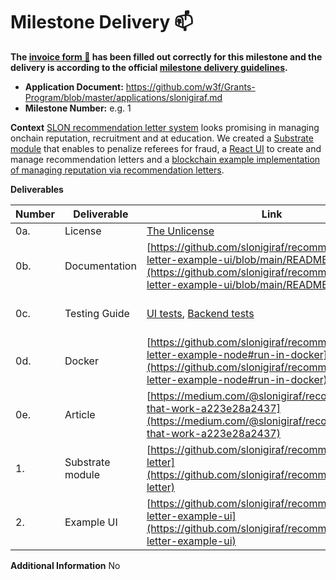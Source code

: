 # Milestone Delivery :mailbox:

**The [invoice form :pencil:](https://docs.google.com/forms/d/e/1FAIpQLSfmNYaoCgrxyhzgoKQ0ynQvnNRoTmgApz9NrMp-hd8mhIiO0A/viewform) has been filled out correctly for this milestone and the delivery is according to the official [milestone delivery guidelines](https://github.com/w3f/Grants-Program/blob/master/docs/milestone-deliverables-guidelines.md).**  

* **Application Document:** https://github.com/w3f/Grants-Program/blob/master/applications/slonigiraf.md
* **Milestone Number:** e.g. 1

**Context**
[SLON recommendation letter system](https://medium.com/@slonigiraf/recommendations-that-work-a223e28a2437) looks promising in managing onchain reputation, recruitment and at education. We created a [Substrate module](https://github.com/slonigiraf/recommendation-letter) that enables to penalize referees for fraud, a [React UI](https://github.com/slonigiraf/recommendation-letter-example-ui) to create and manage recommendation letters and a [blockchain example implementation of managing reputation via recommendation letters](https://github.com/slonigiraf/recommendation-letter-example-node).

**Deliverables**

| Number | Deliverable | Link | Notes |
| ------------- | ------------- | ------------- |------------- |
| 0a. | License | [The Unlicense](https://github.com/slonigiraf/recommendation-letter/blob/main/LICENSE) |  | 
| 0b.  | Documentation | [https://github.com/slonigiraf/recommendation-letter-example-ui/blob/main/README.md](https://github.com/slonigiraf/recommendation-letter-example-ui/blob/main/README.md) | A basic tutorial that explains how a user can spin up a node and send transactions, both for backend and UI. | 
| 0c. | Testing Guide | [UI tests](https://github.com/slonigiraf/recommendation-letter-example-ui/blob/main/README.md#testing), [Backend tests](https://github.com/slonigiraf/recommendation-letter#how-to-test) | Core functions are covered by unit tests to ensure functionality and robustness. In the guide, we describe how to run these tests. | 
| 0d. | Docker | [https://github.com/slonigiraf/recommendation-letter-example-node#run-in-docker](https://github.com/slonigiraf/recommendation-letter-example-node#run-in-docker) | A Dockerfile that can be used to test the functionality delivered with this milestone. | 
| 0e. | Article | [https://medium.com/@slonigiraf/recommendations-that-work-a223e28a2437](https://medium.com/@slonigiraf/recommendations-that-work-a223e28a2437) | An article that explains what was done/achieved as part of the grant. | 
| 1.  | Substrate module | [https://github.com/slonigiraf/recommendation-letter](https://github.com/slonigiraf/recommendation-letter) | Functions to manage reimbursements for the recommendation letters. The commit: 0341bbb307eeadb5e8ebdb90dda8381841329b67 | 
| 2. | Example UI | [https://github.com/slonigiraf/recommendation-letter-example-ui](https://github.com/slonigiraf/recommendation-letter-example-ui) | React components to use functionality of the Substrate module. | 

**Additional Information**
No
